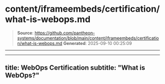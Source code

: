 # content/iframeembeds/certification/what-is-webops.md

> **Source**: https://github.com/pantheon-systems/documentation/blob/main/content/iframeembeds/certification/what-is-webops.md
> **Generated**: 2025-09-10 00:25:09

---

---
title: WebOps Certification
subtitle: "What is WebOps?"
---

<Partial file="certification-guide/what-is-webops.md" />
